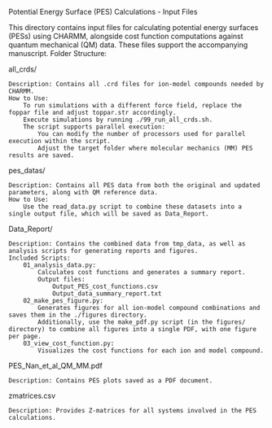 Potential Energy Surface (PES) Calculations - Input Files

This directory contains input files for calculating potential energy surfaces (PESs) using CHARMM, alongside cost function computations against quantum mechanical (QM) data. These files support the accompanying manuscript.
Folder Structure:

all_crds/

    Description: Contains all .crd files for ion-model compounds needed by CHARMM.
    How to Use:
        To run simulations with a different force field, replace the foppar file and adjust toppar.str accordingly.
        Execute simulations by running ./99_run_all_crds.sh.
        The script supports parallel execution:
            You can modify the number of processors used for parallel execution within the script.
            Adjust the target folder where molecular mechanics (MM) PES results are saved.

pes_datas/

    Description: Contains all PES data from both the original and updated parameters, along with QM reference data.
    How to Use:
        Use the read_data.py script to combine these datasets into a single output file, which will be saved as Data_Report.

Data_Report/

    Description: Contains the combined data from tmp_data, as well as analysis scripts for generating reports and figures.
    Included Scripts:
        01_analysis_data.py:
            Calculates cost functions and generates a summary report.
            Output files:
                Output_PES_cost_functions.csv
                Output_data_summary_report.txt
        02_make_pes_figure.py:
            Generates figures for all ion-model compound combinations and saves them in the ./figures directory.
            Additionally, use the make_pdf.py script (in the figures/ directory) to combine all figures into a single PDF, with one figure per page.
        03_view_cost_function.py:
            Visualizes the cost functions for each ion and model compound.

PES_Nan_et_al_QM_MM.pdf

    Description: Contains PES plots saved as a PDF document.

zmatrices.csv

    Description: Provides Z-matrices for all systems involved in the PES calculations.

